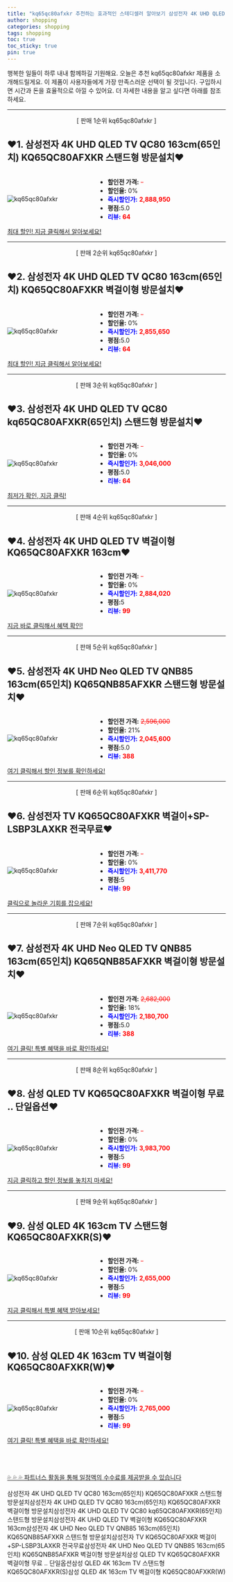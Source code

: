 ```yaml
---
title: "kq65qc80afxkr 추천하는 효과적인 스테디셀러 알아보기 삼성전자 4K UHD QLED TV"
author: shopping
categories: shopping
tags: shopping
toc: true
toc_sticky: true
pin: true
---
```

행복한 일들이 하루 내내 함께하길 기원해요. 오늘은 추천 kq65qc80afxkr 제품을 소개해드릴게요. 이 제품이 사용자들에게 가장 만족스러운 선택이 될 것입니다. 구입하시면 시간과 돈을 효율적으로 아낄 수 있어요. 더 자세한 내용을 알고 싶다면 아래를 참조하세요.

---
<p class="toplist" style="margin: 0 auto; display: block; width: fit-content;">[ 판매 1순위 kq65qc80afxkr ]</p>

<h2><strong>❤️1. 삼성전자 4K UHD QLED TV QC80 163cm(65인치) KQ65QC80AFXKR 스탠드형 방문설치❤️</strong></h2>

<div style="display: flex; align-items: center;">
    <div style="flex: 0.4;">
        <img src="https://thumbnail8.coupangcdn.com/thumbnails/remote/230x230ex/image/vendor_inventory/f7a2/0478cf22a801ce2e4cc2a88ff56937940a2edde0cf340863d410960b9de2.jpg" alt="kq65qc80afxkr" style="max-width: 100%;">
    </div>
    <div style="flex: 0.6; margin-left: 10px;">
        <ul>
            <li><strong>할인전 가격:</strong> <del style="color: red;">-</del></li>
            <li><strong>할인율:</strong> 0%</li>
            <li><span style='color:blue'><strong>즉시할인가:</strong></span> <span style='color:red'><strong>2,888,950</strong></span></li>
            <li><strong>평점:</strong>5.0</li>
            <li><span style='color:blue'><strong>리뷰:</strong></span> <span style='color:red'><strong>64</strong></span></li>
        </ul>
    </div>
</div>
<div class="center">
    <a href="https://William4Davisa.github.io?lptag=AF9450613&subid=githubio&pageKey=7204161803&traceid=V0-153&itemId=18216213506&vendorItemId=88431539144" class="myButton">
        최대 할인! 지금 클릭해서 알아보세요!
    </a>
</div>


---
<p class="toplist" style="margin: 0 auto; display: block; width: fit-content;">[ 판매 2순위 kq65qc80afxkr ]</p>

<h2><strong>❤️2. 삼성전자 4K UHD QLED TV QC80 163cm(65인치) KQ65QC80AFXKR 벽걸이형 방문설치❤️</strong></h2>

<div style="display: flex; align-items: center;">
    <div style="flex: 0.4;">
        <img src="https://thumbnail8.coupangcdn.com/thumbnails/remote/230x230ex/image/vendor_inventory/13fc/bd47ddd0b95390bec45c62cb82a65d915c58c8abe2e627dfa5709fd07674.jpg" alt="kq65qc80afxkr" style="max-width: 100%;">
    </div>
    <div style="flex: 0.6; margin-left: 10px;">
        <ul>
            <li><strong>할인전 가격:</strong> <del style="color: red;">-</del></li>
            <li><strong>할인율:</strong> 0%</li>
            <li><span style='color:blue'><strong>즉시할인가:</strong></span> <span style='color:red'><strong>2,855,650</strong></span></li>
            <li><strong>평점:</strong>5.0</li>
            <li><span style='color:blue'><strong>리뷰:</strong></span> <span style='color:red'><strong>64</strong></span></li>
        </ul>
    </div>
</div>
<div class="center">
    <a href="https://William4Davisa.github.io?lptag=AF9450613&subid=githubio&pageKey=7204161803&traceid=V0-153&itemId=18216213508&vendorItemId=90134857970" class="myButton">
        최대 할인! 지금 클릭해서 알아보세요!
    </a>
</div>


---
<p class="toplist" style="margin: 0 auto; display: block; width: fit-content;">[ 판매 3순위 kq65qc80afxkr ]</p>

<h2><strong>❤️3. 삼성전자 4K UHD QLED TV QC80 kq65QC80AFXKR(65인치) 스탠드형 방문설치❤️</strong></h2>

<div style="display: flex; align-items: center;">
    <div style="flex: 0.4;">
        <img src="https://thumbnail7.coupangcdn.com/thumbnails/remote/230x230ex/image/vendor_inventory/be96/7687395c7ab3ba8bf21df98c0cea35c863990c6dc1f736b3e03192243279.jpg" alt="kq65qc80afxkr" style="max-width: 100%;">
    </div>
    <div style="flex: 0.6; margin-left: 10px;">
        <ul>
            <li><strong>할인전 가격:</strong> <del style="color: red;">-</del></li>
            <li><strong>할인율:</strong> 0%</li>
            <li><span style='color:blue'><strong>즉시할인가:</strong></span> <span style='color:red'><strong>3,046,000</strong></span></li>
            <li><strong>평점:</strong>5.0</li>
            <li><span style='color:blue'><strong>리뷰:</strong></span> <span style='color:red'><strong>64</strong></span></li>
        </ul>
    </div>
</div>
<div class="center">
    <a href="https://William4Davisa.github.io?lptag=AF9450613&subid=githubio&pageKey=7204161803&traceid=V0-153&itemId=22616737547&vendorItemId=89658322679" class="myButton">
        최저가 확인, 지금 클릭!
    </a>
</div>


---
<p class="toplist" style="margin: 0 auto; display: block; width: fit-content;">[ 판매 4순위 kq65qc80afxkr ]</p>

<h2><strong>❤️4. 삼성전자 4K UHD QLED TV 벽걸이형 KQ65QC80AFXKR 163cm❤️</strong></h2>

<div style="display: flex; align-items: center;">
    <div style="flex: 0.4;">
        <img src="https://thumbnail6.coupangcdn.com/thumbnails/remote/230x230ex/image/vendor_inventory/c998/24f106566fd0d21087e4b57c8e673e21cc294a2ec2a07389340bfa4a8bbd.jpg" alt="kq65qc80afxkr" style="max-width: 100%;">
    </div>
    <div style="flex: 0.6; margin-left: 10px;">
        <ul>
            <li><strong>할인전 가격:</strong> <del style="color: red;">-</del></li>
            <li><strong>할인율:</strong> 0%</li>
            <li><span style='color:blue'><strong>즉시할인가:</strong></span> <span style='color:red'><strong>2,884,020</strong></span></li>
            <li><strong>평점:</strong>5</li>
            <li><span style='color:blue'><strong>리뷰:</strong></span> <span style='color:red'><strong>99</strong></span></li>
        </ul>
    </div>
</div>
<div class="center">
    <a href="https://William4Davisa.github.io?lptag=AF9450613&subid=githubio&pageKey=8100172245&traceid=V0-153&itemId=22906485299&vendorItemId=89940945971" class="myButton">
        지금 바로 클릭해서 혜택 확인!
    </a>
</div>


---
<p class="toplist" style="margin: 0 auto; display: block; width: fit-content;">[ 판매 5순위 kq65qc80afxkr ]</p>

<h2><strong>❤️5. 삼성전자 4K UHD Neo QLED TV QNB85 163cm(65인치) KQ65QNB85AFXKR 스탠드형 방문설치❤️</strong></h2>

<div style="display: flex; align-items: center;">
    <div style="flex: 0.4;">
        <img src="https://thumbnail7.coupangcdn.com/thumbnails/remote/230x230ex/image/retail/images/2023/03/20/11/0/fd335430-d013-4681-a4d7-cec065fcd5a1.jpg" alt="kq65qc80afxkr" style="max-width: 100%;">
    </div>
    <div style="flex: 0.6; margin-left: 10px;">
        <ul>
            <li><strong>할인전 가격:</strong> <del style="color: red;">2,596,000</del></li>
            <li><strong>할인율:</strong> 21%</li>
            <li><span style='color:blue'><strong>즉시할인가:</strong></span> <span style='color:red'><strong>2,045,600</strong></span></li>
            <li><strong>평점:</strong>5.0</li>
            <li><span style='color:blue'><strong>리뷰:</strong></span> <span style='color:red'><strong>388</strong></span></li>
        </ul>
    </div>
</div>
<div class="center">
    <a href="https://William4Davisa.github.io?lptag=AF9450613&subid=githubio&pageKey=7209625553&traceid=V0-153&itemId=18241781090&vendorItemId=85388709823" class="myButton">
        여기 클릭해서 할인 정보를 확인하세요!
    </a>
</div>


---
<p class="toplist" style="margin: 0 auto; display: block; width: fit-content;">[ 판매 6순위 kq65qc80afxkr ]</p>

<h2><strong>❤️6. 삼성전자 TV KQ65QC80AFXKR 벽걸이+SP-LSBP3LAXKR 전국무료❤️</strong></h2>

<div style="display: flex; align-items: center;">
    <div style="flex: 0.4;">
        <img src="https://thumbnail9.coupangcdn.com/thumbnails/remote/230x230ex/image/vendor_inventory/2cbe/7323edd05f6695ae59d4ac9372db4e01754eb4615f7e80dea11882199bb8.jpg" alt="kq65qc80afxkr" style="max-width: 100%;">
    </div>
    <div style="flex: 0.6; margin-left: 10px;">
        <ul>
            <li><strong>할인전 가격:</strong> <del style="color: red;">-</del></li>
            <li><strong>할인율:</strong> 0%</li>
            <li><span style='color:blue'><strong>즉시할인가:</strong></span> <span style='color:red'><strong>3,411,770</strong></span></li>
            <li><strong>평점:</strong>5</li>
            <li><span style='color:blue'><strong>리뷰:</strong></span> <span style='color:red'><strong>99</strong></span></li>
        </ul>
    </div>
</div>
<div class="center">
    <a href="https://William4Davisa.github.io?lptag=AF9450613&subid=githubio&pageKey=7749147416&traceid=V0-153&itemId=20868371159&vendorItemId=87935700643" class="myButton">
        클릭으로 놀라운 기회를 잡으세요!
    </a>
</div>


---
<p class="toplist" style="margin: 0 auto; display: block; width: fit-content;">[ 판매 7순위 kq65qc80afxkr ]</p>

<h2><strong>❤️7. 삼성전자 4K UHD Neo QLED TV QNB85 163cm(65인치) KQ65QNB85AFXKR 벽걸이형 방문설치❤️</strong></h2>

<div style="display: flex; align-items: center;">
    <div style="flex: 0.4;">
        <img src="https://thumbnail6.coupangcdn.com/thumbnails/remote/230x230ex/image/retail/images/2023/03/20/11/0/a8e76bd5-bdcb-456c-8530-24ca8cec03e0.jpg" alt="kq65qc80afxkr" style="max-width: 100%;">
    </div>
    <div style="flex: 0.6; margin-left: 10px;">
        <ul>
            <li><strong>할인전 가격:</strong> <del style="color: red;">2,682,000</del></li>
            <li><strong>할인율:</strong> 18%</li>
            <li><span style='color:blue'><strong>즉시할인가:</strong></span> <span style='color:red'><strong>2,180,700</strong></span></li>
            <li><strong>평점:</strong>5.0</li>
            <li><span style='color:blue'><strong>리뷰:</strong></span> <span style='color:red'><strong>388</strong></span></li>
        </ul>
    </div>
</div>
<div class="center">
    <a href="https://William4Davisa.github.io?lptag=AF9450613&subid=githubio&pageKey=7209625553&traceid=V0-153&itemId=18241781094&vendorItemId=85388709938" class="myButton">
        여기 클릭! 특별 혜택을 바로 확인하세요!
    </a>
</div>


---
<p class="toplist" style="margin: 0 auto; display: block; width: fit-content;">[ 판매 8순위 kq65qc80afxkr ]</p>

<h2><strong>❤️8. 삼성 QLED TV KQ65QC80AFXKR 벽걸이형 무료 .. 단일옵션❤️</strong></h2>

<div style="display: flex; align-items: center;">
    <div style="flex: 0.4;">
        <img src="https://thumbnail8.coupangcdn.com/thumbnails/remote/230x230ex/image/vendor_inventory/e44a/df5e4d3dd325fae14023fb12e1fc97a50d8dcdb4a5e65663898b5313733a.jpg" alt="kq65qc80afxkr" style="max-width: 100%;">
    </div>
    <div style="flex: 0.6; margin-left: 10px;">
        <ul>
            <li><strong>할인전 가격:</strong> <del style="color: red;">-</del></li>
            <li><strong>할인율:</strong> 0%</li>
            <li><span style='color:blue'><strong>즉시할인가:</strong></span> <span style='color:red'><strong>3,983,700</strong></span></li>
            <li><strong>평점:</strong>5</li>
            <li><span style='color:blue'><strong>리뷰:</strong></span> <span style='color:red'><strong>99</strong></span></li>
        </ul>
    </div>
</div>
<div class="center">
    <a href="https://William4Davisa.github.io?lptag=AF9450613&subid=githubio&pageKey=7273803825&traceid=V0-153&itemId=18556860976&vendorItemId=85694608435" class="myButton">
        지금 클릭하고 할인 정보를 놓치지 마세요!
    </a>
</div>


---
<p class="toplist" style="margin: 0 auto; display: block; width: fit-content;">[ 판매 9순위 kq65qc80afxkr ]</p>

<h2><strong>❤️9. 삼성 QLED 4K 163cm TV 스탠드형 KQ65QC80AFXKR(S)❤️</strong></h2>

<div style="display: flex; align-items: center;">
    <div style="flex: 0.4;">
        <img src="https://thumbnail9.coupangcdn.com/thumbnails/remote/230x230ex/image/vendor_inventory/95d6/0f1fc817d3bdcec4e4f2a1cb04e724f88f3075a2070aabea3b69e8d2b92a.jpg" alt="kq65qc80afxkr" style="max-width: 100%;">
    </div>
    <div style="flex: 0.6; margin-left: 10px;">
        <ul>
            <li><strong>할인전 가격:</strong> <del style="color: red;">-</del></li>
            <li><strong>할인율:</strong> 0%</li>
            <li><span style='color:blue'><strong>즉시할인가:</strong></span> <span style='color:red'><strong>2,655,000</strong></span></li>
            <li><strong>평점:</strong>5</li>
            <li><span style='color:blue'><strong>리뷰:</strong></span> <span style='color:red'><strong>99</strong></span></li>
        </ul>
    </div>
</div>
<div class="center">
    <a href="https://William4Davisa.github.io?lptag=AF9450613&subid=githubio&pageKey=7610440213&traceid=V0-153&itemId=20154523372&vendorItemId=87247372117" class="myButton">
        지금 클릭해서 특별 혜택 받아보세요!
    </a>
</div>


---
<p class="toplist" style="margin: 0 auto; display: block; width: fit-content;">[ 판매 10순위 kq65qc80afxkr ]</p>

<h2><strong>❤️10. 삼성 QLED 4K 163cm TV 벽걸이형 KQ65QC80AFXKR(W)❤️</strong></h2>

<div style="display: flex; align-items: center;">
    <div style="flex: 0.4;">
        <img src="https://thumbnail9.coupangcdn.com/thumbnails/remote/230x230ex/image/vendor_inventory/95d6/0f1fc817d3bdcec4e4f2a1cb04e724f88f3075a2070aabea3b69e8d2b92a.jpg" alt="kq65qc80afxkr" style="max-width: 100%;">
    </div>
    <div style="flex: 0.6; margin-left: 10px;">
        <ul>
            <li><strong>할인전 가격:</strong> <del style="color: red;">-</del></li>
            <li><strong>할인율:</strong> 0%</li>
            <li><span style='color:blue'><strong>즉시할인가:</strong></span> <span style='color:red'><strong>2,765,000</strong></span></li>
            <li><strong>평점:</strong>5</li>
            <li><span style='color:blue'><strong>리뷰:</strong></span> <span style='color:red'><strong>99</strong></span></li>
        </ul>
    </div>
</div>
<div class="center">
    <a href="https://William4Davisa.github.io?lptag=AF9450613&subid=githubio&pageKey=7610442932&traceid=V0-153&itemId=20154539917&vendorItemId=87247387870" class="myButton">
        여기 클릭! 특별 혜택을 바로 확인하세요!
    </a>
</div>

<br><br><br>[💦 💦 💦 파트너스 활동을 통해 일정액의 수수료를 제공받을 수 있습니다](https://link.coupang.com/a/bcpT2c)<br><br>삼성전자 4K UHD QLED TV QC80 163cm(65인치) KQ65QC80AFXKR 스탠드형 방문설치삼성전자 4K UHD QLED TV QC80 163cm(65인치) KQ65QC80AFXKR 벽걸이형 방문설치삼성전자 4K UHD QLED TV QC80 kq65QC80AFXKR(65인치) 스탠드형 방문설치삼성전자 4K UHD QLED TV 벽걸이형 KQ65QC80AFXKR 163cm삼성전자 4K UHD Neo QLED TV QNB85 163cm(65인치) KQ65QNB85AFXKR 스탠드형 방문설치삼성전자 TV KQ65QC80AFXKR 벽걸이+SP-LSBP3LAXKR 전국무료삼성전자 4K UHD Neo QLED TV QNB85 163cm(65인치) KQ65QNB85AFXKR 벽걸이형 방문설치삼성 QLED TV KQ65QC80AFXKR 벽걸이형 무료 .. 단일옵션삼성 QLED 4K 163cm TV 스탠드형 KQ65QC80AFXKR(S)삼성 QLED 4K 163cm TV 벽걸이형 KQ65QC80AFXKR(W)